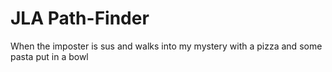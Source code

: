 # JLA Path-Finder

When the imposter is sus and walks into my mystery with a pizza and some pasta put in a bowl

